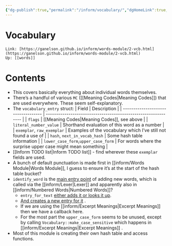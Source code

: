 ```yaml
---
{"dg-publish":true,"permalink":"/inform/vocabulary/","dgHomeLink":true,"dgPassFrontmatter":false}
---
```


# Vocabulary
```ad-info
Link: [https://ganelson.github.io/inform/words-module/2-vcb.html](https://ganelson.github.io/inform/words-module/2-vcb.html)
Up: [[words]]
```



# Contents
- This covers basically everything about individual words themselves.
- There’s a handful of various `MC` ([[Meaning Codes|Meaning Codes]]) that are used everywhere. These seem self-explanatory.
- The `vocabulary_entry` struct:
| Field                               | Description                                                    |
| ----------------------------------- | -------------------------------------------------------------- |
| `flags`                             | [[Meaning Codes|Meaning Codes]], see above                                   |
| `literal_number_value`              | Shorthand evaluation of this word as a number                  |
| `exemplar`, `raw_exemplar`          | Examples of the vocabulary which I’ve still not found a use of |
| `hash`, `next_in_vocab_hash`        | Some hash table information                                    |
| `lower_case_form`,`upper_case_form` | For words where the surprise upper case might mean something   |
- [[Inform TODO list|Inform TODO list]] - find wherever these `exemplar` fields are used.
- A bunch of default punctuation is made first in [[inform/Words Module|Words Module]], I guess to ensure it’s at the start of the hash table bucket?
- `identify_word` is the [main entry point](https://ganelson.github.io/inform/words-module/2-vcb.html#SP3) of adding new words, which is called via the [[inform/Lexer|Lexer]] and apparently also in [[inform/Numbered Words|Numbered Words]]?
	- `entry_for_text` [either adds it or looks it up](https://ganelson.github.io/inform/words-module/2-vcb.html#SP15).
	- [And creates a new entry for it](https://ganelson.github.io/inform/words-module/2-vcb.html#SP5) .
	- If we are using the [[inform/Excerpt Meanings|Excerpt Meanings]] then we have a callback here.
	- For the most part the `upper_case_form` seems to be unused, except by calling `Vocabulary::make_case_sensitive` which happens in [[inform/Excerpt Meanings|Excerpt Meanings]] .
- Most of this module is creating their own hash table and access functions.
